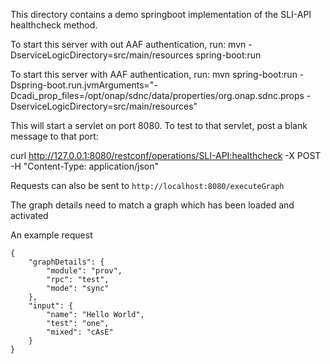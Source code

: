 This directory contains a demo springboot implementation of the SLI-API healthcheck method.

To start this server with out AAF authentication, run:
mvn -DserviceLogicDirectory=src/main/resources spring-boot:run

To start this server with AAF authentication, run:
mvn spring-boot:run -Dspring-boot.run.jvmArguments="-Dcadi_prop_files=/opt/onap/sdnc/data/properties/org.onap.sdnc.props -DserviceLogicDirectory=src/main/resources"


This will start a servlet on port 8080.  To test to that servlet, post a blank
message to that port:

curl http://127.0.0.1:8080/restconf/operations/SLI-API:healthcheck -X POST -H "Content-Type: application/json"

Requests can also be sent to `http://localhost:8080/executeGraph`

The graph details need to match a graph which has been loaded and activated

An example request
```
{
    "graphDetails": {
        "module": "prov",
        "rpc": "test",
        "mode": "sync"
    },
    "input": {
        "name": "Hello World",
        "test": "one",
        "mixed": "cAsE"
    }
}
```
